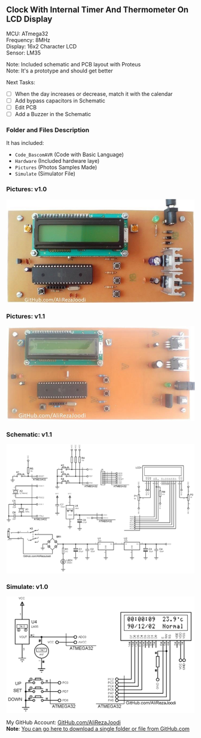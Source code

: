 ## Clock With Internal Timer And Thermometer On LCD Display
  
MCU:        ATmega32  
Frequency:  8MHz  
Display:    16x2 Character LCD  
Sensor:     LM35     

Note: Included schematic and PCB layout with Proteus  
Note: It's a prototype and should get better 

Next Tasks:
- [ ] When the day increases or decrease, match it with the calendar
- [ ] Add bypass capacitors in Schematic
- [ ] Edit PCB
- [ ] Add a Buzzer in the Schematic

### Folder and Files Description
It has included:
- `Code_BascomAVR` (Code with Basic Language)
- `Hardware` (Included hardware laye)
- `Pictures` (Photos Samples Made)
- `Simulate` (Simulator File)

### Pictures: v1.0
![](Pictures/v1.0.jpg)

### Pictures: v1.1
![](Pictures/v1.1.jpg)

### Schematic: v1.1
![](Hardware/v1.1.png)

### Simulate: v1.0
![](Simulate/v1.0.png)

My GitHub Account: [GitHub.com/AliRezaJoodi](https://github.com/AliRezaJoodi)  
**Note**: [You can go here to download a single folder or file from GitHub.com](https://minhaskamal.github.io/DownGit/#/home)
